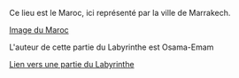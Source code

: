 Ce lieu est le Maroc, ici représenté par la ville de Marrakech.

[Image du Maroc](https://www.infostourismemaroc.com/uploads/images/gallery/5ebab1018bdcf_mosquee-koutoubia-marrakech-architecture-infos-tourisme-maroc.jpg)

L'auteur de cette partie du Labyrinthe est Osama-Emam

[Lien vers une partie du Labyrinthe](./Mali.md)
